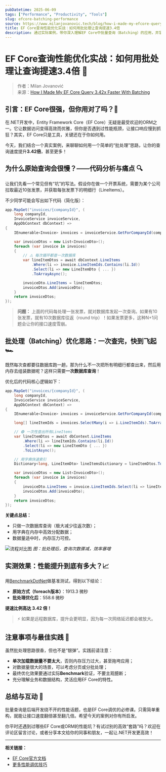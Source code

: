 ```yaml
---
pubDatetime: 2025-06-09
tags: ["Performance", "Productivity", "Tools"]
slug: efcore-batching-performance
source: https://www.milanjovanovic.tech/blog/how-i-made-my-efcore-query-faster-with-batching
title: EF Core查询性能优化实战：如何用批处理让查询提速3.4倍
description: 通过实际案例，带你深入理解EF Core中批量查询（Batching）的应用，并掌握提升性能的实用技巧。适合.NET开发者与后端工程师阅读。
---
```


# EF Core查询性能优化实战：如何用批处理让查询提速3.4倍 🚀

> 作者：Milan Jovanović  
> 来源：[How I Made My EF Core Query 3.42x Faster With Batching](https://www.milanjovanovic.tech/blog/how-i-made-my-efcore-query-faster-with-batching)

## 引言：EF Core很强，但你用对了吗？🧐

在.NET开发中，Entity Framework Core（EF Core）无疑是最受欢迎的ORM之一。它让数据访问变得高效而优雅，但你是否遇到过性能瓶颈，让接口响应慢到抓狂？其实，EF Core只是工具，关键还在于你如何用。

今天，我们结合一个真实案例，来聊聊如何用一个简单的“批处理”思路，让你的查询速度提升**3.42倍**，甚至更多！

## 为什么原始查询会很慢？——代码分析与痛点 🔍

让我们先看一个常见但有“坑”的写法。假设你在做一个开票系统，需要为某个公司拉取最近10张发票，并获取每张发票下的明细行（LineItems）。

不少同学可能会写出如下代码（简化版）：

```csharp
app.MapGet("invoices/{companyId}", (
    long companyId,
    InvoiceService invoiceService,
    AppDbContext dbContext) =>
{
    IEnumerable<Invoice> invoices = invoiceService.GetForCompanyId(companyId, take: 10);

    var invoiceDtos = new List<InvoiceDto>();
    foreach (var invoice in invoices)
    {
        // ⚠️ 每次循环都查一次数据库
        var lineItemDtos = await dbContext.LineItems
            .Where(li => invoice.LineItemIds.Contains(li.Id))
            .Select(li => new LineItemDto { ... })
            .ToArrayAsync();

        invoiceDto.LineItems = lineItemDtos;
        invoiceDtos.Add(invoiceDto);
    }
    return invoiceDtos;
});
```

> **问题：** 上面的代码每处理一张发票，就对数据库发起一次查询。如果有10张发票，就有10次数据库往返（round trip）！如果发票更多，这种N+1问题会让你的接口速度雪崩。

## 批处理（Batching）优化思路：一次查完，快到飞起 🏎️

既然每次查都要往数据库跑一趟，那为什么不一次把所有明细行都查出来，然后用内存去组装数据呢？这样只需要**一次数据库查询**！

优化后的代码核心逻辑如下：

```csharp
app.MapGet("invoices/{companyId}", (
    long companyId,
    InvoiceService invoiceService,
    AppDbContext dbContext) =>
{
    IEnumerable<Invoice> invoices = invoiceService.GetForCompanyId(companyId, take: 10);

    long[] lineItemIds = invoices.SelectMany(i => i.LineItemIds).ToArray();

    // 🟢 一次性查出所有LineItems
    var lineItemDtos = await dbContext.LineItems
        .Where(li => lineItemIds.Contains(li.Id))
        .Select(li => new LineItemDto { ... })
        .ToListAsync();

    // 用字典快速索引
    Dictionary<long, LineItemDto> lineItemsDictionary = lineItemDtos.ToDictionary(li => li.Id);

    var invoiceDtos = new List<InvoiceDto>();
    foreach (var invoice in invoices)
    {
        invoiceDto.LineItems = invoice.LineItemIds.Select(li => lineItemsDictionary[li]).ToArray();
        invoiceDtos.Add(invoiceDto);
    }
    return invoiceDtos;
});
```

**关键点总结：**

- 只做一次数据库查询（极大减少往返次数）；
- 用字典在内存中高效分配数据；
- 数据量适中时，内存压力可控。

![流程对比图](https://www.milanjovanovic.tech/blogs/mnw_075/benchmark.png?imwidth=3840)
_图：批处理后，查询次数骤减，效率暴增_

## 实测效果：性能提升到底有多大？📈

用[BenchmarkDotNet](https://github.com/dotnet/BenchmarkDotNet)做基准测试，得到以下结论：

- **原始方式（foreach版本）**：1913.3 微秒
- **批处理优化后**：558.6 微秒

**提速比例高达 3.42 倍！**

> ⚡ 如果是远程数据库，提升会更明显，因为每一次网络延迟都会被放大。

## 注意事项与最佳实践 📝

虽然批处理思路很香，但也不是“银弹”。实践前请注意：

- **单次加载数据量不要太大**，否则内存压力过大，甚至拖垮应用；
- 对数据量很大的场景，可以考虑分页或分批处理；
- 最终优化效果要通过实际**Benchmark**验证，不要主观臆断；
- 充分理解业务和数据结构，灵活应用EF Core的特性。

## 总结与互动 🎉

批量查询是后端开发绕不开的性能话题，也是EF Core调优的必修课。只需简单重构，就能让接口速度翻倍甚至翻几倍。希望今天的案例对你有所启发。

你平时还遇到过哪些EF Core或ORM的性能坑？有试过别的高效“套路”吗？欢迎在评论区留言讨论，或者分享本文给你的同事和朋友，一起让.NET开发更高效！

---

**相关链接：**

- [EF Core官方文档](https://learn.microsoft.com/en-us/ef/core/)
- [更多性能调优技巧](https://entityframework-extensions.net/?utm_source=milanjovanovic&utm_medium=newsletter)
